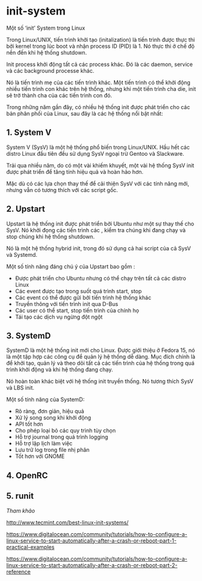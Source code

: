 # init-system
Một số ‘init’ System  trong Linux

Trong Linux/UNIX, tiến trình khởi tạo (initalization) là tiến trình được thực thi bởi kernel trong lúc boot và nhận process ID (PID) là 1. Nó thực thi ở chế độ nền đến khi hệ thống shutdown.

Init process khởi động tất cả các process khác. Đó là các daemon, service và các  background processe khác.

Nó là tiến trình mẹ của các tiến trình khác. Một tiến trình có thể khởi động nhiều tiến trình con khác trên hệ thống, nhưng khi một tiến trình cha die, init sẽ trở thành cha của các tiến trình con đó.

Trong những năm gần đây, có nhiều hệ thống init được phát triển cho các bản phân phối của Linux, sau đây là các hệ thống nổi bật nhất:

## 1. System V

System V (SysV) là một hệ thống phổ biến trong Linux/UNIX. Hầu hết các distro Linux đầu tiên đều sử dụng SysV ngoại trừ Gentoo và Slackware.

Trải qua nhiều năm, do có một vài khiếm khuyết, một vài hệ thống SysV init được phát triển để tăng tính hiệu quả và hoàn hảo hơn.

Mặc dù có các lựa chọn thay thế để cải thiện SysV  với các tính năng mới, nhưng vẫn có tương thích với các script gốc.



## 2. Upstart

Upstart là hệ thống init được phát triển bởi Ubuntu như một sự thay thế cho SysV. Nó khởi đọng các tiến trình các , kiểm tra chúng khi đang chạy và stop chúng khi hệ thống shutdown.

Nó là một hệ thống hybrid init, trong đó sử dụng cả hai script của cả SysV và Systemd. 

Một số tính năng đáng chú ý của Upstart bao gồm :

- Được phát triển cho Ubuntu nhưng có thể chạy trên tất cả các distro Linux
- Các event được tạo trong suốt quá trình start, stop
- Các event có thể được gửi bởi tiến trình hệ thống khác
- Truyền thông với tiến trình init qua D-Bus
- Các user có thể start, stop tiến trình của chính họ
- Tái tạo các dịch vụ ngừng đột ngột

## 3. SystemD

SystemD là một hệ thống init mới cho Linux. Được giới thiệu ở Fedora 15, nó là một tập hợp các công cụ để quản lý hệ thống dễ dàng. Mục đích chính là để khởi tạo, quản lý và theo dõi tất cả các tiến trình của hệ thống trong quá trình khởi động và khi hệ thống đang chạy.

Nó hoàn toàn khác biệt với hệ thống init truyền thống. Nó tương thích SysV và LBS init.

Một số tính năng của SystemD:
 
- Rõ ràng, đơn giản, hiệu quả
- Xử lý song song khi khởi động
- API tốt hơn 
- Cho phép loại bỏ các quy trình tùy chọn
- Hỗ trợ journal trong quá trình logging
- Hỗ trợ lập lịch làm việc 
- Lưu trữ log trong file nhị phân
- Tốt hơn với GNOME



## 4. OpenRC

## 5. runit




*Tham khảo*

http://www.tecmint.com/best-linux-init-systems/

https://www.digitalocean.com/community/tutorials/how-to-configure-a-linux-service-to-start-automatically-after-a-crash-or-reboot-part-1-practical-examples

https://www.digitalocean.com/community/tutorials/how-to-configure-a-linux-service-to-start-automatically-after-a-crash-or-reboot-part-2-reference






